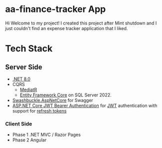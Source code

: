 # aa-finance-tracker App

Hi Welcome to my project! I created this project after Mint shutdown and I just couldn't find an expense tracker application that I liked. 

# Tech Stack

## Server Side

- [.NET 8.0](https://github.com/dotnet/core)
- CQRS
  - [MediatR](https://github.com/jbogard/MediatR)
  - [Entity Framework Core](https://github.com/aspnet/EntityFrameworkCore) on SQL Server 2022.  
- [Swashbuckle.AspNetCore](https://github.com/domaindrivendev/Swashbuckle.AspNetCore) for Swagger
- [ASP.NET Core JWT Bearer Authentication](https://github.com/aspnet/Security) for [JWT](https://jwt.io/) authentication with support for [refresh tokens](https://tools.ietf.org/html/rfc6749#section-1.5)

### Client Side

- Phase 1 .NET MVC / Razor Pages 
- Phase 2 Angular
